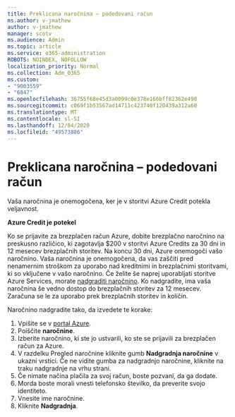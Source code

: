 ```yaml
---
title: Preklicana naročnina – podedovani račun
ms.author: v-jmathew
author: v-jmathew
manager: scotv
ms.audience: Admin
ms.topic: article
ms.service: o365-administration
ROBOTS: NOINDEX, NOFOLLOW
localization_priority: Normal
ms.collection: Adm_O365
ms.custom:
- "9003559"
- "6847"
ms.openlocfilehash: 36755f68e45d3a0099c0e378e166bff82362e490
ms.sourcegitcommit: c069f1b53567ad14711c423740f120439a312a60
ms.translationtype: MT
ms.contentlocale: sl-SI
ms.lasthandoff: 12/04/2020
ms.locfileid: "49573886"
---
```

# <a name="subscription-cancelled---legacy---free-account"></a>Preklicana naročnina – podedovani račun

Vaša naročnina je onemogočena, ker je v storitvi Azure Credit potekla veljavnost.

**Azure Credit je potekel**

Ko se prijavite za brezplačen račun Azure, dobite brezplačno naročnino na preskusno različico, ki zagotavlja $200 v storitvi Azure Credits za 30 dni in 12 mesecev brezplačnih storitev. Na koncu 30 dni, Azure onemogoči vašo naročnino. Vaša naročnina je onemogočena, da vas zaščiti pred nenamernim stroškom za uporabo nad kreditnimi in brezplačnimi storitvami, ki so vključene v vašo naročnino. Če želite še naprej uporabljati storitve Azure Services, morate [nadgraditi naročnino](https://docs.microsoft.com/azure/cost-management-billing/manage/upgrade-azure-subscription). Ko nadgradite, ima vaša naročnina še vedno dostop do brezplačnih storitev za 12 mesecev. Zaračuna se le za uporabo prek brezplačnih storitev in količin.

Naročnino nadgradite tako, da izvedete te korake:

1. Vpišite se v [portal Azure](https://portal.azure.com/).
2. Poiščite **naročnine**.
3. Izberite naročnino, ki ste jo ustvarili, ko ste se prijavili za brezplačen račun za Azure.
4. V razdelku Pregled naročnine kliknite gumb **Nadgradnja naročnine** v ukazni vrstici. Če ne vidite gumba za nadgradnjo naročnine, kliknite na traku nadgradnje na vrhu strani.
5. Če nimate načina plačila za svoj račun, boste pozvani, da ga dodate.
6. Morda boste morali vnesti telefonsko številko, da preverite svojo identiteto.
7. Vnesite ime naročnine.
8. Kliknite  **Nadgradnja**.
